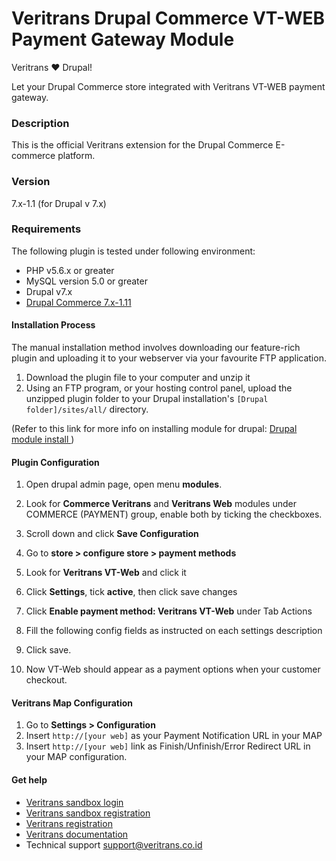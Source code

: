 Veritrans Drupal Commerce VT-WEB Payment Gateway Module
=======================================================

Veritrans :heart: Drupal!

Let your Drupal Commerce store integrated with Veritrans VT-WEB payment gateway.

### Description
This is the official Veritrans extension for the Drupal Commerce E-commerce platform.

### Version
7.x-1.1 
(for Drupal v 7.x)

### Requirements
The following plugin is tested under following environment:

* PHP v5.6.x or greater
* MySQL version 5.0 or greater
* Drupal v7.x
* [Drupal Commerce 7.x-1.11 ](http://www.drupal.org/project/commerce)

#### Installation Process
The manual installation method involves downloading our feature-rich plugin and uploading it to your webserver via your favourite FTP application.

1. Download the plugin file to your computer and unzip it
2. Using an FTP program, or your hosting control panel, upload the unzipped plugin folder to your Drupal installation's ``[Drupal folder]/sites/all/`` directory. 

(Refer to this link for more info on installing module for drupal: [Drupal module install ](https://www.drupal.org/node/70151))

#### Plugin Configuration
1. Open drupal admin page, open menu **modules**.
2. Look for **Commerce Veritrans** and **Veritrans Web** modules under COMMERCE (PAYMENT) group, enable both by ticking the checkboxes.

3. Scroll down and click **Save Configuration**
4. Go to **store > configure store > payment methods**
5. Look for **Veritrans VT-Web** and click it

6. Click **Settings**, tick **active**, then click save changes

7. Click **Enable payment method: Veritrans VT-Web** under Tab Actions
8. Fill the following config fields as instructed on each settings description

9. Click save.
10. Now VT-Web should appear as a payment options when your customer checkout.

#### Veritrans Map Configuration
1. Go to **Settings > Configuration**
2. Insert ``http://[your web]`` as your Payment Notification URL in your MAP
3. Insert ``http://[your web]`` link as Finish/Unfinish/Error Redirect URL in your MAP configuration.

#### Get help
* [Veritrans sandbox login](https://my.sandbox.veritrans.co.id/)
* [Veritrans sandbox registration](https://my.sandbox.veritrans.co.id/register)
* [Veritrans registration](https://my.veritrans.co.id/register)
* [Veritrans documentation](http://docs.veritrans.co.id)
* Technical support [support@veritrans.co.id](mailto:support@veritrans.co.id)